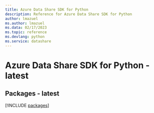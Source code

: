 ```yaml
---
title: Azure Data Share SDK for Python
description: Reference for Azure Data Share SDK for Python
author: lmazuel
ms.author: lmazuel
ms.data: 02/17/2023
ms.topic: reference
ms.devlang: python
ms.service: datashare
---
```

# Azure Data Share SDK for Python - latest
## Packages - latest
[!INCLUDE [packages](data-share-index.md)]